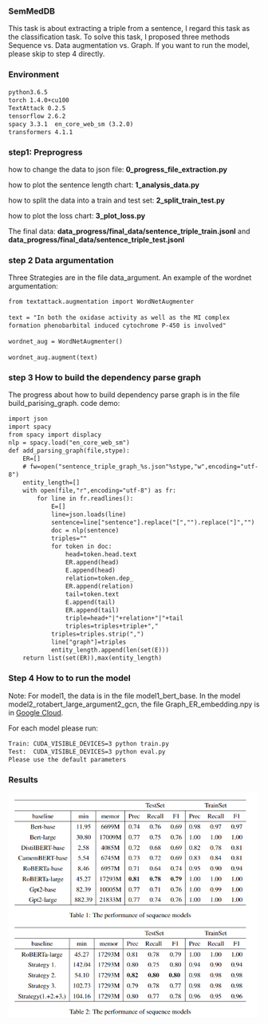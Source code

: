 ### SemMedDB
This task is about extracting a triple from a sentence, I regard this task as the classification task. To solve this task, I proposed three methods Sequence vs. Data augmentation vs. Graph. If you want to run the model, please skip to step 4 directly.

### Environment

```
python3.6.5
torch 1.4.0+cu100
TextAttack 0.2.5
tensorflow 2.6.2
spacy 3.3.1  en_core_web_sm (3.2.0)
transformers 4.1.1
```
### step1: Preprogress
how to change the data to json file: **0_progress_file_extraction.py**

how to plot the sentence length chart: **1_analysis_data.py**

how to split the data into a train and test set: **2_split_train_test.py** 

how to plot the loss chart: **3_plot_loss.py**

The final data: **data_progress/final_data/sentence_triple_train.jsonl** and **data_progress/final_data/sentence_triple_test.jsonl**

### step 2 Data argumentation
Three Strategies are in the file data_argument. An example of the wordnet argumentation:
```
from textattack.augmentation import WordNetAugmenter

text = "In both the oxidase activity as well as the MI complex formation phenobarbital induced cytochrome P-450 is involved"

wordnet_aug = WordNetAugmenter()

wordnet_aug.augment(text)
```
### step 3 How to build the dependency parse graph
The progress about how to build dependency parse graph is in the file  build_parising_graph.
code demo:
```
import json
import spacy
from spacy import displacy
nlp = spacy.load("en_core_web_sm")
def add_parsing_graph(file,stype):
    ER=[]
    # fw=open("sentence_triple_graph_%s.json"%stype,"w",encoding="utf-8")
    entity_length=[]
    with open(file,"r",encoding="utf-8") as fr:
        for line in fr.readlines():
            E=[]
            line=json.loads(line)
            sentence=line["sentence"].replace("[","").replace("]","")
            doc = nlp(sentence)
            triples=""
            for token in doc:
                head=token.head.text
                ER.append(head)
                E.append(head)
                relation=token.dep_
                ER.append(relation)
                tail=token.text
                E.append(tail)
                ER.append(tail)
                triple=head+"|"+relation+"|"+tail
                triples=triples+triple+","
            triples=triples.strip(",")
            line["graph"]=triples
            entity_length.append(len(set(E)))
    return list(set(ER)),max(entity_length)
```
### Step 4 How to to run the model
Note: For model1, the data is in the file model1_bert_base. In the model model2_rotabert_large_argument2_gcn, the file Graph_ER_embedding.npy is in [Google Cloud](https://drive.google.com/file/d/1pkjLOq3lxReAqHh9tbw9nIEcaFkza0wp/view?usp=share_link).

For each model please run:
```
Train: CUDA_VISIBLE_DEVICES=3 python train.py
Test:  CUDA_VISIBLE_DEVICES=3 python eval.py
Please use the default parameters
```
### Results
<img src="https://github.com/ToneLi/SemMedDB/blob/main/results.png" width="500"/>
